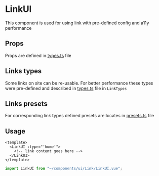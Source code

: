 # LinkUI

This component is used for using link with pre-defined config and a11y performance

## Props

Props are defined in [types.ts](types.ts) file

## Links types

Some links on site can be re-usable. For better performance these types were pre-defined and described in [types.ts](types.ts) file in `LinkTypes`

## Links presets

For corresponding link types defined presets are locates in [presets.ts](presets.ts) file

## Usage

```vue
<template>
  <LinkUI :type="'home'">
    <!-- link content goes here -->
  </LinkUI>
</template>
```

```typescript
import LinkUI from "~/components/ui/Link/LinkUI.vue";
```
